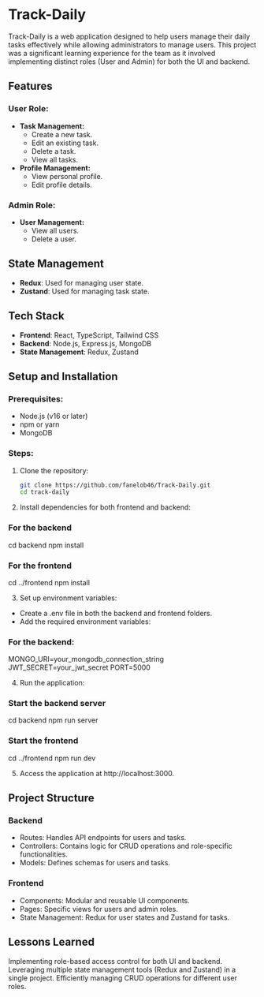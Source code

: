 # Track-Daily

Track-Daily is a web application designed to help users manage their daily tasks effectively while allowing administrators to manage users. This project was a significant learning experience for the team as it involved implementing distinct roles (User and Admin) for both the UI and backend.

## Features

### User Role:
- **Task Management:**
  - Create a new task.
  - Edit an existing task.
  - Delete a task.
  - View all tasks.
- **Profile Management:**
  - View personal profile.
  - Edit profile details.

### Admin Role:
- **User Management:**
  - View all users.
  - Delete a user.

## State Management
- **Redux**: Used for managing user state.
- **Zustand**: Used for managing task state.

## Tech Stack
- **Frontend**: React, TypeScript, Tailwind CSS
- **Backend**: Node.js, Express.js, MongoDB
- **State Management**: Redux, Zustand

## Setup and Installation

### Prerequisites:
- Node.js (v16 or later)
- npm or yarn
- MongoDB

### Steps:
1. Clone the repository:
   ```bash
   git clone https://github.com/fanelob46/Track-Daily.git
   cd track-daily

2. Install dependencies for both frontend and backend:
### For the backend
cd backend
npm install

### For the frontend
cd ../frontend
npm install

3. Set up environment variables:
 - Create a .env file in both the backend and frontend folders.
 - Add the required environment variables:
  ### For the backend:
   MONGO_URI=your_mongodb_connection_string
   JWT_SECRET=your_jwt_secret
   PORT=5000

4. Run the application:
### Start the backend server
cd backend
npm run server

### Start the frontend
cd ../frontend
npm run dev

5. Access the application at http://localhost:3000.

## Project Structure
### Backend
- Routes: Handles API endpoints for users and tasks.
- Controllers: Contains logic for CRUD operations and role-specific functionalities.
- Models: Defines schemas for users and tasks.
  
### Frontend
- Components: Modular and reusable UI components.
- Pages: Specific views for users and admin roles.
- State Management: Redux for user states and Zustand for tasks.

## Lessons Learned
Implementing role-based access control for both UI and backend.
Leveraging multiple state management tools (Redux and Zustand) in a single project.
Efficiently managing CRUD operations for different user roles.

